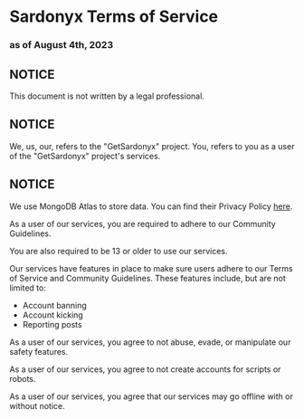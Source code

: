 # Sardonyx Terms of Service
### as of August 4th, 2023
## NOTICE
This document is not written by a legal professional.

## NOTICE
We, us, our, refers to the "GetSardonyx" project. You, refers to you as a user of the "GetSardonyx" project's services.

## NOTICE
We use MongoDB Atlas to store data. You can find their Privacy Policy [here](https://www.mongodb.com/legal/privacy-policy).

As a user of our services, you are required to adhere to our Community Guidelines.

You are also required to be 13 or older to use our services.

Our services have features in place to make sure users adhere to our Terms of Service and Community Guidelines. These features include, but are not limited to:
- Account banning
- Account kicking
- Reporting posts

As a user of our services, you agree to not abuse, evade, or manipulate our safety features.

As a user of our services, you agree to not create accounts for scripts or robots.

As a user of our services, you agree that our services may go offline with or without notice.

